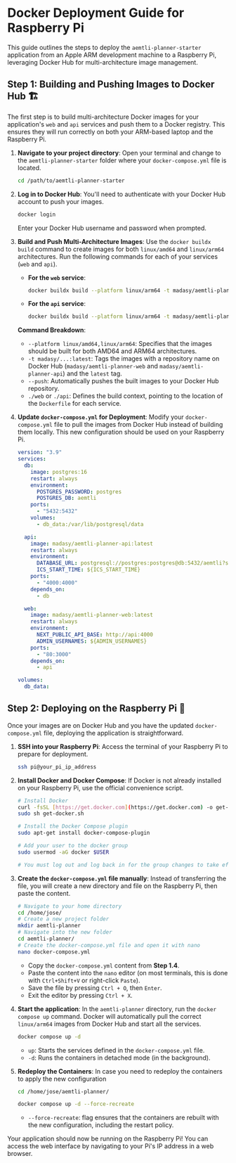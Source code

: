 # Docker Deployment Guide for Raspberry Pi

This guide outlines the steps to deploy the `aemtli-planner-starter` application from an Apple ARM development machine to a Raspberry Pi, leveraging Docker Hub for multi-architecture image management.

## Step 1: Building and Pushing Images to Docker Hub 🏗️

The first step is to build multi-architecture Docker images for your application's `web` and `api` services and push them to a Docker registry. This ensures they will run correctly on both your ARM-based laptop and the Raspberry Pi.

1.  **Navigate to your project directory**: Open your terminal and change to the `aemtli-planner-starter` folder where your `docker-compose.yml` file is located.

    ```bash
    cd /path/to/aemtli-planner-starter
    ```

2.  **Log in to Docker Hub**: You'll need to authenticate with your Docker Hub account to push your images.

    ```bash
    docker login
    ```
    Enter your Docker Hub username and password when prompted.

3.  **Build and Push Multi-Architecture Images**: Use the `docker buildx build` command to create images for both `linux/amd64` and `linux/arm64` architectures. Run the following commands for each of your services (`web` and `api`).

    * **For the `web` service**:
        ```bash
        docker buildx build --platform linux/arm64 -t madasy/aemtli-planner-web:latest --push ./web
        ```

    * **For the `api` service**:
        ```bash
        docker buildx build --platform linux/arm64 -t madasy/aemtli-planner-api:latest --push ./api
        ```

    **Command Breakdown**:
    * `--platform linux/amd64,linux/arm64`: Specifies that the images should be built for both AMD64 and ARM64 architectures.
    * `-t madasy/...:latest`: Tags the images with a repository name on Docker Hub (`madasy/aemtli-planner-web` and `madasy/aemtli-planner-api`) and the `latest` tag.
    * `--push`: Automatically pushes the built images to your Docker Hub repository.
    * `./web` or `./api`: Defines the build context, pointing to the location of the `Dockerfile` for each service.

4.  **Update `docker-compose.yml` for Deployment**:
    Modify your `docker-compose.yml` file to pull the images from Docker Hub instead of building them locally. This new configuration should be used on your Raspberry Pi.

    ```yaml
    version: "3.9"
    services:
      db:
        image: postgres:16
        restart: always
        environment:
          POSTGRES_PASSWORD: postgres
          POSTGRES_DB: aemtli
        ports:
          - "5432:5432"
        volumes:
          - db_data:/var/lib/postgresql/data

      api:
        image: madasy/aemtli-planner-api:latest
        restart: always
        environment:
          DATABASE_URL: postgresql://postgres:postgres@db:5432/aemtli?schema=public
          ICS_START_TIME: ${ICS_START_TIME}
        ports:
          - "4000:4000"
        depends_on:
          - db

      web:
        image: madasy/aemtli-planner-web:latest
        restart: always
        environment:
          NEXT_PUBLIC_API_BASE: http://api:4000
          ADMIN_USERNAMES: ${ADMIN_USERNAMES}
        ports:
          - "80:3000"
        depends_on:
          - api

    volumes:
      db_data:
    ```

## Step 2: Deploying on the Raspberry Pi 🚀

Once your images are on Docker Hub and you have the updated `docker-compose.yml` file, deploying the application is straightforward.

1.  **SSH into your Raspberry Pi**: Access the terminal of your Raspberry Pi to prepare for deployment.

    ```bash
    ssh pi@your_pi_ip_address
    ```

2.  **Install Docker and Docker Compose**: If Docker is not already installed on your Raspberry Pi, use the official convenience script.

    ```bash
    # Install Docker
    curl -fsSL [https://get.docker.com](https://get.docker.com) -o get-docker.sh
    sudo sh get-docker.sh

    # Install the Docker Compose plugin
    sudo apt-get install docker-compose-plugin

    # Add your user to the docker group
    sudo usermod -aG docker $USER

    # You must log out and log back in for the group changes to take effect.
    ```

3.  **Create the `docker-compose.yml` file manually**: Instead of transferring the file, you will create a new directory and file on the Raspberry Pi, then paste the content.

    ```bash
    # Navigate to your home directory
    cd /home/jose/
    # Create a new project folder
    mkdir aemtli-planner
    # Navigate into the new folder
    cd aemtli-planner/
    # Create the docker-compose.yml file and open it with nano
    nano docker-compose.yml
    ```
    
    * Copy the `docker-compose.yml` content from **Step 1.4**.
    * Paste the content into the `nano` editor (on most terminals, this is done with `Ctrl+Shift+V` or right-click `Paste`).
    * Save the file by pressing `Ctrl + O`, then `Enter`.
    * Exit the editor by pressing `Ctrl + X`.

4.  **Start the application**: In the `aemtli-planner` directory, run the `docker compose up` command. Docker will automatically pull the correct `linux/arm64` images from Docker Hub and start all the services.

    ```bash
    docker compose up -d
    ```
    * `up`: Starts the services defined in the `docker-compose.yml` file.
    * `-d`: Runs the containers in detached mode (in the background).

5.  **Redeploy the Containers**: In case you need to redeploy the containers to apply the new configuration

    ```bash
    cd /home/jose/aemtli-planner/
    ```
    ```bash
    docker compose up -d --force-recreate
    ```
    * `--force-recreate`:  flag ensures that the containers are rebuilt with the new configuration, including the restart policy.
    

Your application should now be running on the Raspberry Pi! You can access the web interface by navigating to your Pi's IP address in a web browser.